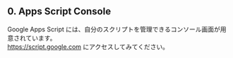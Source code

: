 ## 0. Apps Script Console

Google Apps Script には、自分のスクリプトを管理できるコンソール画面が用意されています。  
https://script.google.com にアクセスしてみてください。